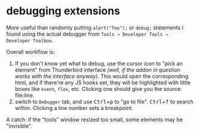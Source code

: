 # debugging extensions

More useful than randomly putting `alert("foo");` or `debug;` statements I found using the actual debugger from `Tools → Developer Tools → Developer Toolbox`.

Overall workflow is:

1. If you don't know yet what to debug, use the cursor icon to "pick an element" from Thunderbird interface *(well, if the addon in question works with the interface anyway)*. This would open the corresponding html, and if there're any JS hooks set, they will be highlighted with little boxes like `event`, `flex`, etc. Clicking one should give you the source: file:line.
2. switch to `Debugger` tab, and use <kbd>Ctrl</kbd>+<kbd>p</kbd> to "go to file". <kbd>Ctrl</kbd>+<kbd>f</kbd> to search within. Clicking a line number sets a breakpoint.

A catch: if the "tools" window resized too small, some elements may be "invisible".
